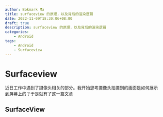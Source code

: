 ```yaml
---
author: Bokmark Ma
title: surfaceview 的原理，以及背后的渲染逻辑
date: 2022-11-09T18:30:06+08:00
draft: true
description: surfaceview 的原理，以及背后的渲染逻辑
categories:
    - Android
tags:
    - Android
    - Surfaceview
---
```


# Surfaceview

近日工作中遇到了摄像头相关的部分。我开始思考摄像头拍摄到的画面是如何展示到屏幕上的？于是就有了这一篇文章

## SurfaceView